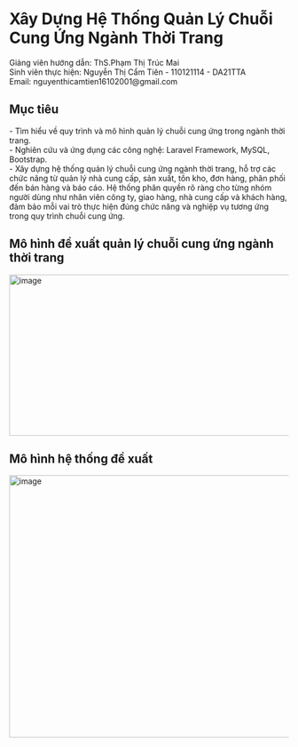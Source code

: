 <h1>Xây Dựng Hệ Thống Quản Lý Chuỗi Cung Ứng Ngành Thời Trang</h1>
Giảng viên hướng dẫn: ThS.Phạm Thị Trúc Mai <br>
Sinh viên thực hiện: Nguyễn Thị Cẩm Tiên - 110121114 - DA21TTA <br>
Email: nguyenthicamtien16102001@gmail.com <br>

<h2>Mục tiêu </h2>
- Tìm hiểu về quy trình và mô hình quản lý chuỗi cung ứng trong ngành thời trang.<br>
- Nghiên cứu và ứng dụng các công nghệ: Laravel Framework, MySQL, Bootstrap.<br>
- Xây dựng hệ thống quản lý chuỗi cung ứng ngành thời trang, hỗ trợ các chức năng từ quản lý nhà cung cấp, sản xuất, tồn kho, đơn hàng, phân phối đến bán hàng và báo cáo. Hệ thống phân quyền rõ ràng cho từng nhóm người dùng như nhân viên công ty, giao hàng, nhà cung cấp và khách hàng, đảm bảo mỗi vai trò thực hiện đúng chức năng và nghiệp vụ tương ứng trong quy trình chuỗi cung ứng.<br>

<h2>Mô hình đề xuất quản lý chuỗi cung ứng ngành thời trang </h2>
<img width="605" height="290" alt="image" src="https://github.com/user-attachments/assets/b470452d-d98e-46a9-8a41-df18cd0902b2" />

<h2>Mô hình hệ thống đề xuất </h2>
<img width="601" height="472" alt="image" src="https://github.com/user-attachments/assets/af703f57-021f-45bc-860a-903baa245605" />
